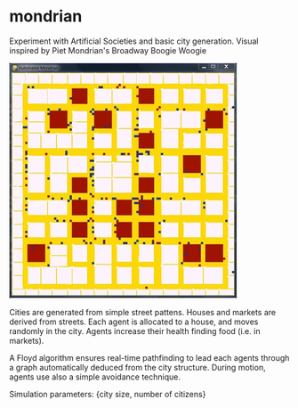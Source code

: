 mondrian
========

Experiment with Artificial Societies and basic city generation. Visual inspired by Piet Mondrian's Broadway Boogie Woogie

![](snapshot.jpg)

Cities are generated from simple street pattens. Houses and markets are derived from streets. Each agent is allocated to a house, and moves randomly in the city. Agents increase their health finding food (i.e. in markets). 

A Floyd algorithm ensures real-time pathfinding to lead each agents through a graph automatically deduced from the city structure. During motion, agents use also a simple avoidance technique.

Simulation parameters: {city size, number of citizens}
